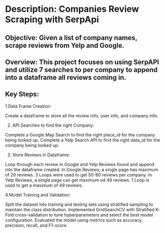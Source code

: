 # Description: Companies Review Scraping with SerpApi

## Objective: Given a list of company names, scrape reviews from Yelp and Google. 

## Overview: This project focuses on using SerpAPI and utilize 7 searches to per company to append into a dataframe all reviews coming in. 

## Key Steps:

1.Data Frame Creation:

Create a dataframe to store all the review info, user info, and company info. 

2. API Searches to find the right Company:

  Complete a Google Map Search to find the right place_id for the company being looked up. 
  Complete a Yelp Search API to find the right data_id for the company being looked up.
  
3. Store Reviews in Dataframe:

  Loop through each review in Google and Yelp Reviews found and append into the dataframe created. 
  In Google Reviews, a single page has maximum of 20 reviews. 3 Loops were used to get 50-60 reviews per company. 
  In Yelp Reviews, a single page can get maximum od 49 reviews. 1 Loop is used to get a maximum of 49 reviews. 

4.Model Training and Validation:

Split the dataset into training and testing sets using stratified sampling to maintain the class distribution.
Implemented GridSearchCV with Stratified K-Fold cross-validation to tune hyperparameters and select the best model configuration.
Evaluated the model using metrics such as accuracy, precision, recall, and F1-score.
